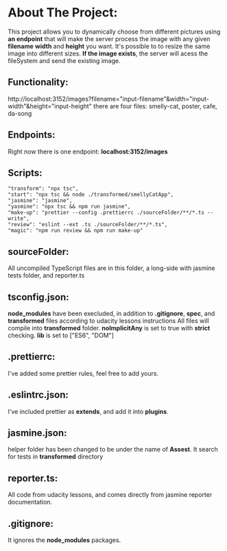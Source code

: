 # About The Project:

This project allows you to dynamically choose from different pictures using **an endpoint**
that will make the server process the image with any given **filename** **width** and **height** you want. 
It's possible to to resize the same image into different sizes.
**If the image exists**, the server will acess the fileSystem and send the existing image.


## Functionality:

http://localhost:3152/images?filename="input-filename"&width="input-width"&height="input-height"
there are four files: smelly-cat, poster, cafe, da-song


## Endpoints:

Right now there is one endpoint: **localhost:3152/images**


## Scripts:

    "transform": "npx tsc",
    "start": "npx tsc && node ./transformed/smellyCatApp",
    "jasmine": "jasmine",
    "yasmine": "npx tsc && npm run jasmine",
    "make-up": "prettier --config .prettierrc ./sourceFolder/**/*.ts --write",
    "review": "eslint --ext .ts ./sourceFolder/**/*.ts",
    "magic": "npm run review && npm run make-up"



## sourceFolder:

All uncompiled TypeScript files are in this folder, a long-side with jasmine tests folder, and reporter.ts


## tsconfig.json:

**node_modules** have been execluded, in addition to **.gitignore**, **spec**, and **transformed** files according to udacity lessons instructions
All files will compile into **transformed** folder. **noImplicitAny** is set to true with **strict** checking.
**lib** is set to ["ES6", "DOM"]


## .prettierrc:

I've added some prettier rules, feel free to add yours.


## .eslintrc.json:

I've included prettier as **extends**, and add it into **plugins**.


## jasmine.json:

helper folder has been changed to be under the name of **Assest**. It search for tests in **transformed** directory


## reporter.ts:

All code from udacity lessons, and comes directly from jasmine reporter documentation.


## .gitignore:

It ignores the **node_modules** packages.
